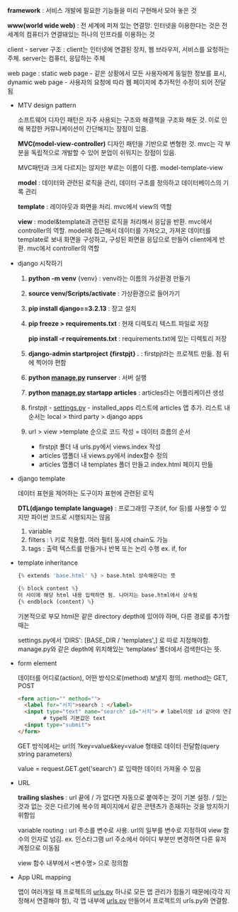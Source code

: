 **framework** : 서비스 개발에 필요한 기능들을 미리 구현해서 모아 놓은 것

**www(world wide web)** : 전 세계에 퍼져 있는 연결망. 인터넷을 이용한다는 것은 전세계의 컴퓨터가 연결돼있는 하나의 인프라를 이용하는 것

client - server 구조 : client는 인터넷에 연결된 장치, 웹 브라우저, 서비스를 요청하는 주체. server는 컴퓨터, 응답하는 주체

web page : static web page - 같은 상황에서 모든 사용자에게 동일한 정보를 표시, dynamic web page - 사용자의 요청에 따라 웹 페이지에 추가적인 수정이 되어 전달됨

- MTV design pattern
  
  소프트웨어 디자인 패턴은 자주 사용되는 구조와 해결책을 구조화 해둔 것. 이로 인해 복잡한 커뮤니케이션이 간단해지는 장점이 있음.
  
  **MVC(model-view-controller)** 디자인 패턴을 기반으로 변형한 것. mvc는 각 부분을 독립적으로 개발할 수 있어 분업이 쉬워지는 장점이 있음.
  
  MVC패턴과 크게 다르지는 않지만 부르는 이름이 다름. model-template-view
  
  **model** : 데이터와 관련된 로직을 관리, 데이터 구조를 정의하고 데이터베이스의 기록 관리
  
  **template** : 레이아웃과 화면을 처리. mvc에서 view의 역할
  
  **view** : model&template과 관련된 로직을 처리해서 응답을 반환. mvc에서 controller의 역할. model에 접근해서 데이터를 가져오고, 가져온 데이터를 template로 보내 화면을 구성하고, 구성된 화면을 응답으로 만들어 client에게 반환. mvc에서 controller의 역할

- django 시작하기
  
  1. **python -m venv** {venv} : venv라는 이름의 가상환경 만들기
  
  2. **source venv/Scripts/activate** : 가상환경으로 들어가기
  
  3. **pip install django==3.2.13** : 장고 설치
  
  4. **pip freeze > requirements.txt** : 현재 디렉토리 텍스트 파일로 저장
     
     **pip install -r requirements.txt** : requirements.txt에 있는 디렉토리 저장
  
  5. **django-admin startproject {firstpjt} .** : firstpjt라는 프로젝트 만듦. 점 뒤에 찍어야 편함
  
  6. **python [manage.py](http://manage.py) runserver** : 서버 실행
  
  7. **python [manage.py](http://manage.py/) startapp articles** : articles라는 어플리케이션 생성
  
  8. firstpjt - [settings.py](http://settings.py) - installed_apps 리스트에 articles 앱 추가. 리스트 내 순서는 local > third party > django apps
  
  9. url > view >template 순으로 코드 작성 = 데이터 흐름의 순서
     
     - firstpjt 폴더 내 urls.py에서 views.index 작성
     - articles 앱폴더 내 views.py에서 index함수 정의
     - articles 앱폴더 내 templates 폴더 만들고 index.html 페이지 만듦

- django template
  
  데이터 표현을 제어하는 도구이자 표현에 관련된 로직
  
  **DTL(django template language)** : 프로그래밍 구조(if, for 등)를 사용할 수 있지만 파이썬 코드로 시행되지는 않음
  
  1. variable
  2. filters : \ 키로 적용함. 여러 필터 동시에 chain도 가능
  3. tags : 출력 텍스트를 만들거나 반복 또는 논리 수행 ex. if, for

- template inheritance
  
  ```python
  {% extends 'base.html' %} > base.html 상속해온다는 뜻
  
  {% block content %} 
  이 사이에 해당 html 내용 입력하면 됨. 나머지는 base.html에서 상속됨
  {% endblock (content) %}
  ```
  
  기본적으로 부모 html은 같은 directory depth에 있어야 하며, 다른 경로를 추가할 때는
  
  settings.py에서 ‘DIRS': [BASE_DIR / 'templates',] 로 따로 지정해야함. manage.py와 같은 depth에 위치해있는 ‘templates’ 폴더에서 검색한다는 뜻.

- form element
  
  데이터를 어디로(action), 어떤 방식으로(method) 보낼지 정의. method는 GET, POST
  
  ```html
  <form action="" method="">
    <label for="서치">search : </label>
    <input type="text" name="search" id="서치"> # label이랑 id 같아야 연결됨
          # type의 기본값은 text
    <input type="submit">
  </form>
  ```
  
  GET 방식에서는 url의 ?key=value&key=value 형태로 데이터 전달함(query string parameters)
  
  value = request.GET.get('search') 로 입력한 데이터 가져올 수 있음

- URL
  
  **trailing slashes** : url 끝에 / 가 없다면 자동으로 붙여주는 것이 기본 설정. / 있는 것과 없는 것은 다르기에 복수의 페이지에서 같은 콘텐츠가 존재하는 것을 방지하기 위함임
  
  variable routing : url 주소를 변수로 사용. url의 일부를 변수로 지정하여 view 함수의 인자로 넘김. ex. 인스타그램 url 주소에서 아이디 부분만 변경하면 다른 유저 계정으로 이동됨
  
  view 함수 내부에서 <변수명> 으로 정의함

- App URL mapping
  
  앱이 여러개일 때 프로젝트의 [urls.py](http://urls.py) 하나로 모든 앱 관리가 힘들기 때문에(각각 지정해서 연결해야 함), 각 앱 내부에 [urls.py](http://urls.py) 만들어서 프로젝트의 urls.py와 연결함.
